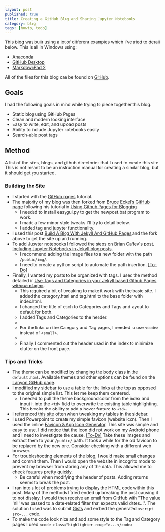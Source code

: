 ```yaml
---
layout: post
published: true
title: Creating a GitHub Blog and Sharing Jupyter Notebooks
category: blog
tags: [howto, todo]
---
```


This blog was built using a lot of different examples which I've tried to detail below.  This is all in Windows using:

* [Anaconda](https://www.continuum.io/downloads)
* [GitHub Desktop](https://desktop.github.com/)
* [MarkdownPad 2](http://markdownpad.com/)

All of the files for this blog can be found on [GitHub](http://www.github.com/stembl).

## Goals
I had the following goals in mind while trying to piece together this blog.

* Static blog using GitHub Pages
* Clean and modern looking interface
* Easy to write, edit, and upload posts
* Ability to include Jupyter notebooks easily
* Search-able post tags

## Method
A list of the sites, blogs, and github directories that I used to create this site. This is not meant to be an instruction manual for creating a similar blog, but it should get you started.

### Building the Site
* I started with the [GitHub pages](https://pages.github.com/) tutorial.
* The majority of my blog was then forked from [Bruce Eckel's GitHub page](https://github.com/BruceEckel/BruceEckel.github.io) following his tutorial in [Using Github Pages for Blogging](http://bruceeckel.github.io/2014/11/19/using-github-pages/)
	* I needed to install easygui.py to get the newpost.bat program to work.
	* I made a few minor style tweaks I'll try to detail below.
	* I added tag and jupyter functionality.
* I used this post [Build A Blog With Jekyll And GitHub Pages](https://www.smashingmagazine.com/2014/08/build-blog-jekyll-github-pages/) and the fork above to get the site up and running.
* To add Jupyter notebooks I followed the steps on Brian Caffey's post, [Including Jupyter Notebooks in Jekyll blog posts](http://briancaffey.github.io/2016/03/14/ipynb-with-jekyll.html).
	*  I recommend adding the image files to a new folder with the path `/public/img/`.
	*  I need to create a python script to automate the path insertion. [[To-Do]](/todo/)
*  Finally, I wanted my posts to be organized with tags.  I used the method detailed in [Use Tags and Categories in your Jekyll based Github Pages without plugins]( https://codinfox.github.io/dev/2015/03/06/use-tags-and-categories-in-your-jekyll-based-github-pages/).
	*  This required a bit of tweaking to make it work with the basic site. I added the category.html and tag.html to the base folder with index.html.
	*  I changed the title of each to Categories and Tags and layout to default for both.
	*  I added Tags and Categories to the header.
	*  <script src="https://gist.github.com/stembl/2cec025eaf3739508bbbd44b67e05250.js"></script>
	* For the links on the Category and Tag pages, I needed to use `<code>` instead of `<small>`.
	* <script src="https://gist.github.com/stembl/b3e10eb14fbaf0429a4b831889ec6c48.js"></script>
	* Finally, I commented out the header used in the index to minimize clutter on the front page.


### Tips and Tricks
* The theme can be modified by changing the body class in the `default.html`. Available themes and other options can be found on the [Lanyon GitHub page](https://github.com/poole/lanyon).
* I modified my sidebar to use a table for the links at the top as opposed to the original simple list.  This let me keep them centered.
	* I needed to pull the theme background color from the index and input it into the `<td>` field to overwrite the existing table highlighting.  This breaks the ability to add a hover feature to `<td>`.
* I referenced [this site](http://www.w3schools.com/css/css_table.asp) often when tweaking my tables in the sidebar.
* I used Powerpoint to create my simple favicon (website icon).  Then I used the online [Favicon & App Icon Generator](http://www.favicon-generator.org/). This site was simple and easy to use.  I did notice that the icon did not work on my Android phone and I need to investigate the cause. [[To-Do]](/todo/) Take these images and extract them to your `/public/` path.  It took a while for the old favicon to be replaced by the new one. Consider checking with a different web browser.
* For troubleshooting elements of the blog, I would make small changes and commit them.  Then I would open the website in incognito mode to prevent my browser from storing any of the data.  This allowed me to check features pretty quickly.
	* Be careful when modifying the header of posts. Adding returns seems to break the post.
* I ran into a lot of problems trying to display the HTML code within this post. Many of the methods I tried ended up breaking the post causing it to not display. I would then receive an email from GitHub with "The value 'nil' was passed to a date-related filter that expects valid dates...".  The solution I used was to submit [Gists](https://gist.github.com/) and embed the generated `<script src=...` code.
* To make the code look nice and add some style to the Tag and Category pages I used `<code class="highlighter-rouge">...</code>`
	